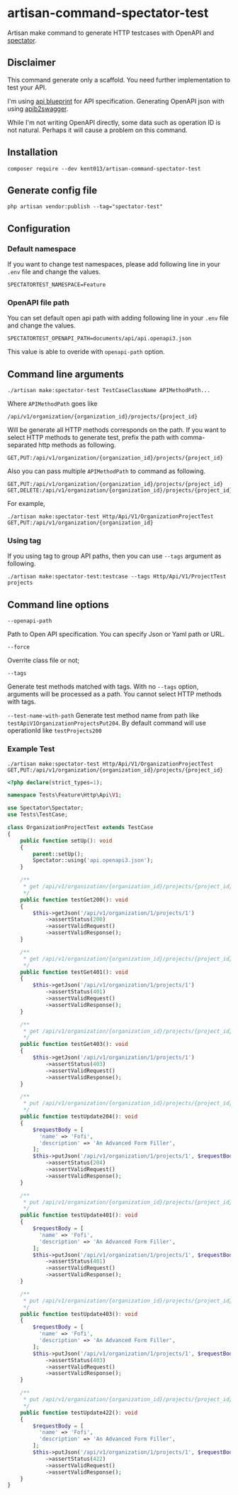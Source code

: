 # artisan-command-spectator-test
Artisan make command to generate HTTP testcases with OpenAPI and [spectator](https://github.com/hotmeteor/spectator).

## Disclaimer
This command generate only a scaffold. You need further implementation to test your API.

I'm using [api blueprint](https://apiblueprint.org/) for API specification.
Generating OpenAPI json with using [apib2swagger](https://github.com/kminami/apib2swagger). 

While I'm not writing OpenAPI directly, some data such as operation ID is not natural. Perhaps it will cause a problem on this command.

## Installation

```
composer require --dev kent013/artisan-command-spectator-test
```

## Generate config file

```
php artisan vendor:publish --tag="spectator-test"
```

## Configuration

### Default namespace

If you want to change test namespaces, please add following line in your `.env` file and change the values.

```
SPECTATORTEST_NAMESPACE=Feature
```


### OpenAPI file path
You can set default open api path with adding following line in your `.env` file and change the values.

```
SPECTATORTEST_OPENAPI_PATH=documents/api/api.openapi3.json
```

This value is able to overide with `openapi-path` option.

## Command line arguments
```
./artisan make:spectator-test TestCaseClassName APIMethodPath...
```

Where `APIMethodPath` goes like

```
/api/v1/organization/{organization_id}/projects/{project_id}
```

Will be generate all HTTP methods corresponds on the path.
If you want to select HTTP methods to generate test, prefix the path with comma-separated http methods as following.

```
GET,PUT:/api/v1/organization/{organization_id}/projects/{project_id}
```

Also you can pass multiple `APIMethodPath` to command as following.

```
GET,PUT:/api/v1/organization/{organization_id}/projects/{project_id} GET,DELETE:/api/v1/organization/{organization_id}/projects/{project_id}
```

For example,
```
./artisan make:spectator-test Http/Api/V1/OrganizationProjectTest GET,PUT:/api/v1/organization/{organization_id}
```

### Using tag

If you using tag to group API paths, then you can use `--tags` argument as following.

```
./artisan make:spectator-test:testcase --tags Http/Api/V1/ProjectTest projects 
```

## Command line options

`--openapi-path`

Path to Open API specification. You can specify Json or Yaml path or URL.

`--force`

Overrite class file or not;

`--tags`

Generate test methods matched with tags. With no `--tags` option, arguments will be processed as a path.
You cannot select HTTP methods with tags.

`--test-name-with-path`
Generate test method name from path like `testApiV1OrganizationProjectsPut204`.
By default command will use operationId like `testProjects200`

### Example Test 
```
./artisan make:spectator-test Http/Api/V1/OrganizationProjectTest GET,PUT:/api/v1/organization/{organization_id}/projects/{project_id}
```

```php
<?php declare(strict_types=1);

namespace Tests\Feature\Http\Api\V1;

use Spectator\Spectator;
use Tests\TestCase;

class OrganizationProjectTest extends TestCase
{
    public function setUp(): void
    {
        parent::setUp();
        Spectator::using('api.openapi3.json');
    }

    /**
     * get /api/v1/organization/{organization_id}/projects/{project_id} Get status code 200
     */
    public function testGet200(): void
    {
        $this->getJson('/api/v1/organization/1/projects/1')
            ->assertStatus(200)
            ->assertValidRequest()
            ->assertValidResponse();
    }

    /**
     * get /api/v1/organization/{organization_id}/projects/{project_id} Get status code 401
     */
    public function testGet401(): void
    {
        $this->getJson('/api/v1/organization/1/projects/1')
            ->assertStatus(401)
            ->assertValidRequest()
            ->assertValidResponse();
    }

    /**
     * get /api/v1/organization/{organization_id}/projects/{project_id} Get status code 403
     */
    public function testGet403(): void
    {
        $this->getJson('/api/v1/organization/1/projects/1')
            ->assertStatus(403)
            ->assertValidRequest()
            ->assertValidResponse();
    }

    /**
     * put /api/v1/organization/{organization_id}/projects/{project_id} Update status code 204
     */
    public function testUpdate204(): void
    {
        $requestBody = [
          'name' => 'Fofi',
          'description' => 'An Advanced Form Filler',
        ];
        $this->putJson('/api/v1/organization/1/projects/1', $requestBody)
            ->assertStatus(204)
            ->assertValidRequest()
            ->assertValidResponse();
    }

    /**
     * put /api/v1/organization/{organization_id}/projects/{project_id} Update status code 401
     */
    public function testUpdate401(): void
    {
        $requestBody = [
          'name' => 'Fofi',
          'description' => 'An Advanced Form Filler',
        ];
        $this->putJson('/api/v1/organization/1/projects/1', $requestBody)
            ->assertStatus(401)
            ->assertValidRequest()
            ->assertValidResponse();
    }

    /**
     * put /api/v1/organization/{organization_id}/projects/{project_id} Update status code 403
     */
    public function testUpdate403(): void
    {
        $requestBody = [
          'name' => 'Fofi',
          'description' => 'An Advanced Form Filler',
        ];
        $this->putJson('/api/v1/organization/1/projects/1', $requestBody)
            ->assertStatus(403)
            ->assertValidRequest()
            ->assertValidResponse();
    }

    /**
     * put /api/v1/organization/{organization_id}/projects/{project_id} Update status code 422
     */
    public function testUpdate422(): void
    {
        $requestBody = [
          'name' => 'Fofi',
          'description' => 'An Advanced Form Filler',
        ];
        $this->putJson('/api/v1/organization/1/projects/1', $requestBody)
            ->assertStatus(422)
            ->assertValidRequest()
            ->assertValidResponse();
    }
}
```